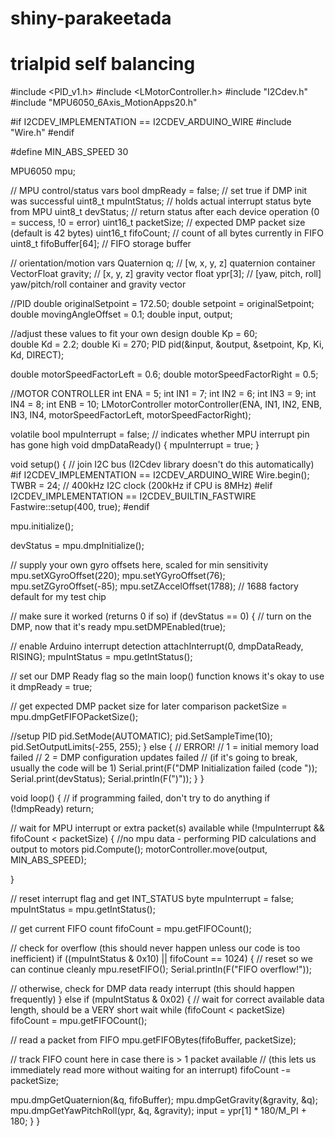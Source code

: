 # shiny-parakeetada
# trialpid self balancing
#include <PID_v1.h>
#include <LMotorController.h>
#include "I2Cdev.h"
#include "MPU6050_6Axis_MotionApps20.h"

#if I2CDEV_IMPLEMENTATION == I2CDEV_ARDUINO_WIRE
 #include "Wire.h"
#endif

#define MIN_ABS_SPEED 30

MPU6050 mpu;

// MPU control/status vars
bool dmpReady = false; // set true if DMP init was successful
uint8_t mpuIntStatus; // holds actual interrupt status byte from MPU
uint8_t devStatus; // return status after each device operation (0 = success, !0 = error)
uint16_t packetSize; // expected DMP packet size (default is 42 bytes)
uint16_t fifoCount; // count of all bytes currently in FIFO
uint8_t fifoBuffer[64]; // FIFO storage buffer

// orientation/motion vars
Quaternion q; // [w, x, y, z] quaternion container
VectorFloat gravity; // [x, y, z] gravity vector
float ypr[3]; // [yaw, pitch, roll] yaw/pitch/roll container and gravity vector

//PID
double originalSetpoint = 172.50;
double setpoint = originalSetpoint;
double movingAngleOffset = 0.1;
double input, output;

//adjust these values to fit your own design
double Kp = 60;   
double Kd = 2.2;
double Ki = 270;
PID pid(&input, &output, &setpoint, Kp, Ki, Kd, DIRECT);

double motorSpeedFactorLeft = 0.6;
double motorSpeedFactorRight = 0.5;

//MOTOR CONTROLLER
int ENA = 5;
int IN1 = 7;
int IN2 = 6;
int IN3 = 9;
int IN4 = 8;
int ENB = 10;
LMotorController motorController(ENA, IN1, IN2, ENB, IN3, IN4, motorSpeedFactorLeft, motorSpeedFactorRight);

volatile bool mpuInterrupt = false; // indicates whether MPU interrupt pin has gone high
void dmpDataReady()
{
 mpuInterrupt = true;
}


void setup()
{
 // join I2C bus (I2Cdev library doesn't do this automatically)
 #if I2CDEV_IMPLEMENTATION == I2CDEV_ARDUINO_WIRE
 Wire.begin();
 TWBR = 24; // 400kHz I2C clock (200kHz if CPU is 8MHz)
 #elif I2CDEV_IMPLEMENTATION == I2CDEV_BUILTIN_FASTWIRE
 Fastwire::setup(400, true);
 #endif

 mpu.initialize();

 devStatus = mpu.dmpInitialize();

 // supply your own gyro offsets here, scaled for min sensitivity
 mpu.setXGyroOffset(220);
 mpu.setYGyroOffset(76);
 mpu.setZGyroOffset(-85);
 mpu.setZAccelOffset(1788); // 1688 factory default for my test chip

 // make sure it worked (returns 0 if so)
 if (devStatus == 0)
 {
 // turn on the DMP, now that it's ready
 mpu.setDMPEnabled(true);

 // enable Arduino interrupt detection
 attachInterrupt(0, dmpDataReady, RISING);
 mpuIntStatus = mpu.getIntStatus();

 // set our DMP Ready flag so the main loop() function knows it's okay to use it
 dmpReady = true;

 // get expected DMP packet size for later comparison
 packetSize = mpu.dmpGetFIFOPacketSize();
 
 //setup PID
 pid.SetMode(AUTOMATIC);
 pid.SetSampleTime(10);
 pid.SetOutputLimits(-255, 255); 
 }
 else
 {
 // ERROR!
 // 1 = initial memory load failed
 // 2 = DMP configuration updates failed
 // (if it's going to break, usually the code will be 1)
 Serial.print(F("DMP Initialization failed (code "));
 Serial.print(devStatus);
 Serial.println(F(")"));
 }
}


void loop()
{
 // if programming failed, don't try to do anything
 if (!dmpReady) return;

 // wait for MPU interrupt or extra packet(s) available
 while (!mpuInterrupt && fifoCount < packetSize)
 {
 //no mpu data - performing PID calculations and output to motors 
 pid.Compute();
 motorController.move(output, MIN_ABS_SPEED);
 
 }

 // reset interrupt flag and get INT_STATUS byte
 mpuInterrupt = false;
 mpuIntStatus = mpu.getIntStatus();

 // get current FIFO count
 fifoCount = mpu.getFIFOCount();

 // check for overflow (this should never happen unless our code is too inefficient)
 if ((mpuIntStatus & 0x10) || fifoCount == 1024)
 {
 // reset so we can continue cleanly
 mpu.resetFIFO();
 Serial.println(F("FIFO overflow!"));

 // otherwise, check for DMP data ready interrupt (this should happen frequently)
 }
 else if (mpuIntStatus & 0x02)
 {
 // wait for correct available data length, should be a VERY short wait
 while (fifoCount < packetSize) fifoCount = mpu.getFIFOCount();

 // read a packet from FIFO
 mpu.getFIFOBytes(fifoBuffer, packetSize);
 
 // track FIFO count here in case there is > 1 packet available
 // (this lets us immediately read more without waiting for an interrupt)
 fifoCount -= packetSize;

 mpu.dmpGetQuaternion(&q, fifoBuffer);
 mpu.dmpGetGravity(&gravity, &q);
 mpu.dmpGetYawPitchRoll(ypr, &q, &gravity);
 input = ypr[1] * 180/M_PI + 180;
 }
}
